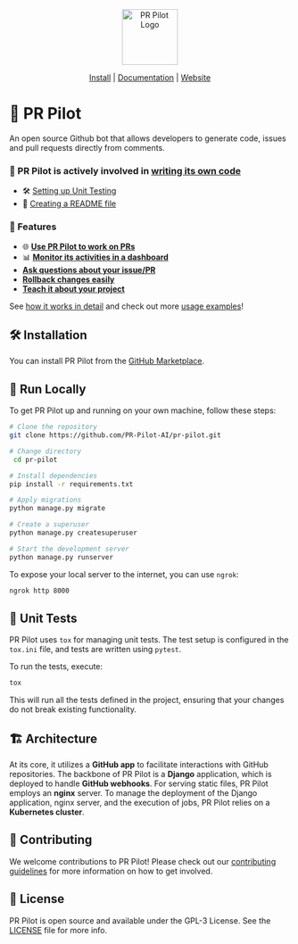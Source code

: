 <div align="center">
<img src="https://avatars.githubusercontent.com/ml/17635?s=140&v=" width="100" alt="PR Pilot Logo">
</div>

<p align="center">
  <a href="https://github.com/marketplace/pr-pilot-a">Install</a> |
  <a href="https://docs.pr-pilot.ai">Documentation</a> | 
  <a href="https://www.pr-pilot.ai">Website</a>
</p>


# 🤖 PR Pilot

An open source Github bot that allows developers to generate code, issues and pull requests directly from comments.

### 📝 PR Pilot is actively involved in [writing its own code](https://github.com/PR-Pilot-AI/pr-pilot/issues?q=label:demo+is:closed+)
* 🛠️ [Setting up Unit Testing](https://github.com/PR-Pilot-AI/pr-pilot/issues/39)
* 📄 [Creating a README file](https://github.com/PR-Pilot-AI/pr-pilot/issues/35)

### 🌟 Features

* 🌐 [**Use PR Pilot to work on PRs**](https://docs.pr-pilot.ai/how_it_works.html#collaborate)
* 📊 [**Monitor its activities in a dashboard**](https://docs.pr-pilot.ai/how_it_works.html#monitor)
* [**Ask questions about your issue/PR**](https://docs.pr-pilot.ai/how_it_works.html#have-a-conversation)
* [**Rollback changes easily**](https://docs.pr-pilot.ai/how_it_works.html#rollback)
* [**Teach it about your project**](https://docs.pr-pilot.ai/how_it_works.html#teach)

See [how it works in detail](https://docs.pr-pilot.ai/how_it_works.html) and check out more [usage examples](https://docs.pr-pilot.ai/how_it_works.html)!

## 🛠️ Installation

You can install PR Pilot from the [GitHub Marketplace](https://github.com/marketplace/pr-pilot-ai).

## 🚀 Run Locally

To get PR Pilot up and running on your own machine, follow these steps:

```bash
# Clone the repository
git clone https://github.com/PR-Pilot-AI/pr-pilot.git

# Change directory
 cd pr-pilot

# Install dependencies
pip install -r requirements.txt

# Apply migrations
python manage.py migrate

# Create a superuser
python manage.py createsuperuser

# Start the development server
python manage.py runserver
```

To expose your local server to the internet, you can use `ngrok`:

```bash
ngrok http 8000
```

## 🧪 Unit Tests

PR Pilot uses `tox` for managing unit tests. The test setup is configured in the `tox.ini` file, and tests are written using `pytest`.

To run the tests, execute:

```bash
tox
```

This will run all the tests defined in the project, ensuring that your changes do not break existing functionality.

## 🏗️ Architecture

At its core, it utilizes a **GitHub app** to facilitate interactions with GitHub repositories. 
The backbone of PR Pilot is a **Django** application, which is deployed to handle **GitHub webhooks**. 
For serving static files, PR Pilot employs an **nginx** server. To manage the deployment of the Django application, 
nginx server, and the execution of jobs, PR Pilot relies on a **Kubernetes cluster**.


## 🤝 Contributing

We welcome contributions to PR Pilot! Please check out our [contributing guidelines](CONTRIBUTING.md) for more information on how to get involved.

## 📄 License

PR Pilot is open source and available under the GPL-3 License. See the [LICENSE](LICENSE) file for more info.

